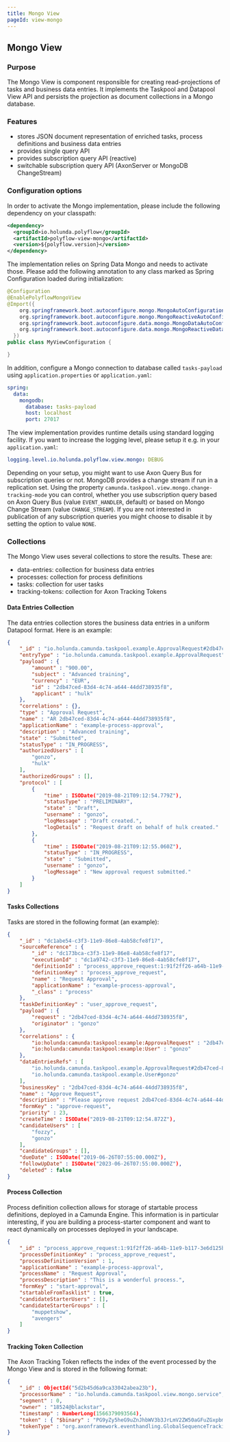 ```yaml
---
title: Mongo View
pageId: view-mongo
---
```


## Mongo View

### Purpose

The Mongo View is component responsible for creating read-projections of tasks and business data entries. It implements
the Taskpool and Datapool View API and persists the projection as document collections in a Mongo database.

### Features

* stores JSON document representation of enriched tasks, process definitions and business data entries
* provides single query API
* provides subscription query API (reactive)
* switchable subscription query API (AxonServer or MongoDB ChangeStream)


### Configuration options

In order to activate the Mongo implementation, please include the following dependency on your classpath:

```xml
<dependency>
  <groupId>io.holunda.polyflow</groupId>
  <artifactId>polyflow-view-mongo</artifactId>
  <version>${polyflow.version}</version>
</dependency>
```

The implementation relies on Spring Data Mongo and needs to activate those. Please add
the following annotation to any class marked as Spring Configuration loaded during initialization:

```java
@Configuration
@EnablePolyflowMongoView
@Import({
    org.springframework.boot.autoconfigure.mongo.MongoAutoConfiguration.class,
    org.springframework.boot.autoconfigure.mongo.MongoReactiveAutoConfiguration.class,
    org.springframework.boot.autoconfigure.data.mongo.MongoDataAutoConfiguration.class,
    org.springframework.boot.autoconfigure.data.mongo.MongoReactiveDataAutoConfiguration.class
  })
public class MyViewConfiguration {

}
```

In addition, configure a Mongo connection to database called `tasks-payload` using `application.properties` or
`application.yaml`:

```yml
spring:
  data:
    mongodb:
      database: tasks-payload
      host: localhost
      port: 27017
```

The view implementation provides runtime details using standard logging facility. If you
want to increase the logging level, please setup it e.g. in your `application.yaml`:


```yml
logging.level.io.holunda.polyflow.view.mongo: DEBUG
```



Depending on your setup, you might want to use Axon Query Bus for subscription queries or not. MongoDB provides
a change stream if run in a replication set. Using the property `camunda.taskpool.view.mongo.change-tracking-mode`
you can control, whether you use subscription query based on Axon Query Bus (value `EVENT_HANDLER`, default) or based
on Mongo Change Stream (value `CHANGE_STREAM`). If you are not interested in publication of any subscription queries
you might choose to disable it by setting the option to value `NONE`.


### Collections

The Mongo View uses several collections to store the results. These are:

* data-entries: collection for business data entries
* processes: collection for process definitions
* tasks: collection for user tasks
* tracking-tokens: collection for Axon Tracking Tokens

#### Data Entries Collection

The data entries collection stores the business data entries in a uniform Datapool format.
Here is an example:

```json
{
    "_id" : "io.holunda.camunda.taskpool.example.ApprovalRequest#2db47ced-83d4-4c74-a644-44dd738935f8",
    "entryType" : "io.holunda.camunda.taskpool.example.ApprovalRequest",
    "payload" : {
        "amount" : "900.00",
        "subject" : "Advanced training",
        "currency" : "EUR",
        "id" : "2db47ced-83d4-4c74-a644-44dd738935f8",
        "applicant" : "hulk"
    },
    "correlations" : {},
    "type" : "Approval Request",
    "name" : "AR 2db47ced-83d4-4c74-a644-44dd738935f8",
    "applicationName" : "example-process-approval",
    "description" : "Advanced training",
    "state" : "Submitted",
    "statusType" : "IN_PROGRESS",
    "authorizedUsers" : [
        "gonzo",
        "hulk"
    ],
    "authorizedGroups" : [],
    "protocol" : [
        {
            "time" : ISODate("2019-08-21T09:12:54.779Z"),
            "statusType" : "PRELIMINARY",
            "state" : "Draft",
            "username" : "gonzo",
            "logMessage" : "Draft created.",
            "logDetails" : "Request draft on behalf of hulk created."
        },
        {
            "time" : ISODate("2019-08-21T09:12:55.060Z"),
            "statusType" : "IN_PROGRESS",
            "state" : "Submitted",
            "username" : "gonzo",
            "logMessage" : "New approval request submitted."
        }
    ]
}
```

#### Tasks Collections

Tasks are stored in the following format (an example):

```json
{
    "_id" : "dc1abe54-c3f3-11e9-86e8-4ab58cfe8f17",
    "sourceReference" : {
        "_id" : "dc173bca-c3f3-11e9-86e8-4ab58cfe8f17",
        "executionId" : "dc1a9742-c3f3-11e9-86e8-4ab58cfe8f17",
        "definitionId" : "process_approve_request:1:91f2ff26-a64b-11e9-b117-3e6d125b91e2",
        "definitionKey" : "process_approve_request",
        "name" : "Request Approval",
        "applicationName" : "example-process-approval",
        "_class" : "process"
    },
    "taskDefinitionKey" : "user_approve_request",
    "payload" : {
        "request" : "2db47ced-83d4-4c74-a644-44dd738935f8",
        "originator" : "gonzo"
    },
    "correlations" : {
        "io:holunda:camunda:taskpool:example:ApprovalRequest" : "2db47ced-83d4-4c74-a644-44dd738935f8",
        "io:holunda:camunda:taskpool:example:User" : "gonzo"
    },
    "dataEntriesRefs" : [
        "io.holunda.camunda.taskpool.example.ApprovalRequest#2db47ced-83d4-4c74-a644-44dd738935f8",
        "io.holunda.camunda.taskpool.example.User#gonzo"
    ],
    "businessKey" : "2db47ced-83d4-4c74-a644-44dd738935f8",
    "name" : "Approve Request",
    "description" : "Please approve request 2db47ced-83d4-4c74-a644-44dd738935f8 from gonzo on behalf of hulk.",
    "formKey" : "approve-request",
    "priority" : 23,
    "createTime" : ISODate("2019-08-21T09:12:54.872Z"),
    "candidateUsers" : [
        "fozzy",
        "gonzo"
    ],
    "candidateGroups" : [],
    "dueDate" : ISODate("2019-06-26T07:55:00.000Z"),
    "followUpDate" : ISODate("2023-06-26T07:55:00.000Z"),
    "deleted" : false
}
```

#### Process Collection

Process definition collection allows for storage of startable process definitions, deployed in a Camunda Engine.
This information is in particular interesting, if you are building a process-starter component and want to react
dynamically on processes deployed in your landscape.


```json
{
    "_id" : "process_approve_request:1:91f2ff26-a64b-11e9-b117-3e6d125b91e2",
    "processDefinitionKey" : "process_approve_request",
    "processDefinitionVersion" : 1,
    "applicationName" : "example-process-approval",
    "processName" : "Request Approval",
    "processDescription" : "This is a wonderful process.",
    "formKey" : "start-approval",
    "startableFromTasklist" : true,
    "candidateStarterUsers" : [],
    "candidateStarterGroups" : [
        "muppetshow",
        "avengers"
    ]
}
```


#### Tracking Token Collection

The Axon Tracking Token reflects the index of the event processed by the Mongo View and is stored in the
following format:


```json
{
    "_id" : ObjectId("5d2b45d6a9ca33042abea23b"),
    "processorName" : "io.holunda.camunda.taskpool.view.mongo.service",
    "segment" : 0,
    "owner" : "18524@blackstar",
    "timestamp" : NumberLong(1566379093564),
    "token" : { "$binary" : "PG9yZy5heG9uZnJhbWV3b3JrLmV2ZW50aGFuZGxpbmcuR2xvYmFsU2VxdWVuY2VUcmFja2luZ1Rva2VuPjxnbG9iYWxJbmRleD40NDwvZ2xvYmFsSW5kZXg+PC9vcmcuYXhvbmZyYW1ld29yay5ldmVudGhhbmRsaW5nLkdsb2JhbFNlcXVlbmNlVHJhY2tpbmdUb2tlbj4=", "$type" : "00" },
    "tokenType" : "org.axonframework.eventhandling.GlobalSequenceTrackingToken"
}
```
